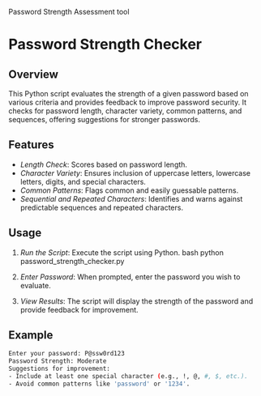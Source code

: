 Password Strength Assessment tool
# Password Strength Checker

## Overview

This Python script evaluates the strength of a given password based on various criteria and provides feedback to improve password security. It checks for password length, character variety, common patterns, and sequences, offering suggestions for stronger passwords.

## Features

- *Length Check*: Scores based on password length.
- *Character Variety*: Ensures inclusion of uppercase letters, lowercase letters, digits, and special characters.
- *Common Patterns*: Flags common and easily guessable patterns.
- *Sequential and Repeated Characters*: Identifies and warns against predictable sequences and repeated characters.

## Usage

1. *Run the Script*: Execute the script using Python.
    bash
    python password_strength_checker.py
    

2. *Enter Password*: When prompted, enter the password you wish to evaluate.

3. *View Results*: The script will display the strength of the password and provide feedback for improvement.

## Example

```bash
Enter your password: P@ssw0rd123
Password Strength: Moderate
Suggestions for improvement:
- Include at least one special character (e.g., !, @, #, $, etc.).
- Avoid common patterns like 'password' or '1234'.
